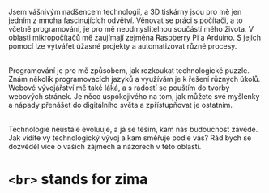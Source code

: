 Jsem vášnivým nadšencem technologií, a 3D tiskárny jsou pro mě jen jedním z mnoha fascinujících odvětví. Věnovat se práci s počítači, a to včetně programování, je pro mě neodmyslitelnou součástí mého života. V oblasti mikropočítačů mě zaujímají zejména Raspberry Pi a Arduino. S jejich pomocí lze vytvářet úžasné projekty a automatizovat různé procesy. <br><br>

Programování je pro mě způsobem, jak rozkoukat technologické puzzle. Znám několik programovacích jazyků a využívám je k řešení různých úkolů. Webové vývojářství mě také láká, a s radostí se pouštím do tvorby webových stránek. Je něco uspokojivého na tom, jak můžete své myšlenky a nápady přenášet do digitálního světa a zpřístupňovat je ostatním.<br><br>

Technologie neustále evoluuje, a já se těším, kam nás budoucnost zavede. Jak vidíte vy technologický vývoj a kam směřuje podle vás? Rád bych se dozvěděl více o vašich zájmech a názorech v této oblasti.
# `<br>` stands for zima